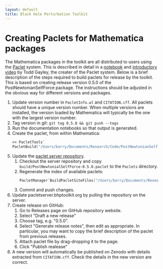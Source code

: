 ```yaml
---
layout: default
title: Black Hole Perturbation Toolkit
---
```


# Creating Paclets for Mathematica packages

The Mathematica packages in the toolkit are all distributed to users using the [Paclet](https://reference.wolfram.com/language/guide/Paclets.html) system. This is described in detail in a [notebook](https://www.wolframcloud.com/obj/tgayley/Published/PacletDevelopment.nb) and [introductory video](https://www.wolfram.com/broadcast/video.php?sx=paclet&v=2833) by Todd Gayley, the creater of the Paclet system. Below is a brief description of the steps required to build paclets for release by the toolkit. This is based on creating release version 0.5.0 of the PostNewtonianSelfForce package. The instructions should be adjusted in the obvious way for different versions and packages. 

1. Update version number in `PacletInfo.wl` and `CITATION.cff`. All paclets should have a unique version number. When multiple versions are installed, the version loaded by Mathematica will typically be the one with the largest version number.
2. Tag version in git: `git tag 0.5.0 && git push --tags`
3. Run the documentation notebooks so that output is generated.
4. Create the paclet, from within Mathematica:
   ```Mathematica
   << PacletTools`
   PacletBuild["/Users/barry/Documents/Research/Code/PostNewtonianSelfForce"]
   ```
5. Update the [paclet server repository](https://github.com/BlackHolePerturbationToolkit/Pacletserver).
   1. Checkout the server repository and copy `build/PostNewtonialSelfForce-0.5.0.paclet` to the `Paclets` directory.
   2. Regenerate the index of available paclets:
      ```Mathematica
      PacletManager`BuildPacletSiteFiles["/Users/barry/Documents/Research/Projects/BHPT/pacletserver"]
      ```
   3. Commit and push changes.
6. Update pacletserver.bhptoolkit.org by pulling the repository on the server.
7. Create release on GitHub:
   1. Go to Releases page on GitHub repository website.
   2. Select "Draft a new release"
   3. Choose tag, e.g. "0.5.0".
   4. Select "Generate release notes", then edit as appropriate. In particular, you may want to copy the brief description of the paclet from previous releases.
   5. Attach paclet file by drag-dropping it to the page.
   5. Click "Publish realease"
8. A new version will automatically be published on Zenodo with details extracted from `CITATION.cff`. Check the details in the new version are correct.
